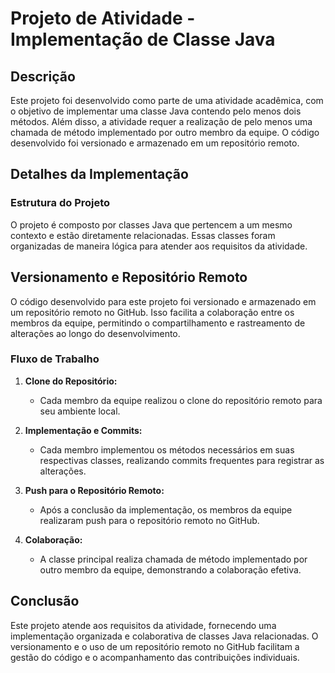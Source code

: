 # Projeto de Atividade - Implementação de Classe Java

## Descrição

Este projeto foi desenvolvido como parte de uma atividade acadêmica, com o objetivo de implementar uma classe Java contendo pelo menos dois métodos. Além disso, a atividade requer a realização de pelo menos uma chamada de método implementado por outro membro da equipe. O código desenvolvido foi versionado e armazenado em um repositório remoto.

## Detalhes da Implementação

### Estrutura do Projeto

O projeto é composto por classes Java que pertencem a um mesmo contexto e estão diretamente relacionadas. Essas classes foram organizadas de maneira lógica para atender aos requisitos da atividade.

## Versionamento e Repositório Remoto

O código desenvolvido para este projeto foi versionado e armazenado em um repositório remoto no GitHub. Isso facilita a colaboração entre os membros da equipe, permitindo o compartilhamento e rastreamento de alterações ao longo do desenvolvimento.

### Fluxo de Trabalho

1. **Clone do Repositório:**
   - Cada membro da equipe realizou o clone do repositório remoto para seu ambiente local.

2. **Implementação e Commits:**
   - Cada membro implementou os métodos necessários em suas respectivas classes, realizando commits frequentes para registrar as alterações.

3. **Push para o Repositório Remoto:**
   - Após a conclusão da implementação, os membros da equipe realizaram push para o repositório remoto no GitHub.

4. **Colaboração:**
   - A classe principal realiza chamada de método implementado por outro membro da equipe, demonstrando a colaboração efetiva.

## Conclusão

Este projeto atende aos requisitos da atividade, fornecendo uma implementação organizada e colaborativa de classes Java relacionadas. O versionamento e o uso de um repositório remoto no GitHub facilitam a gestão do código e o acompanhamento das contribuições individuais.
